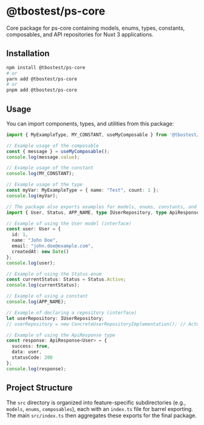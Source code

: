 # @tbostest/ps-core

Core package for ps-core containing models, enums, types, constants, composables, and API repositories for Nuxt 3 applications.

## Installation

```bash
npm install @tbostest/ps-core
# or
yarn add @tbostest/ps-core
# or
pnpm add @tbostest/ps-core
```

## Usage

You can import components, types, and utilities from this package:

```typescript
import { MyExampleType, MY_CONSTANT, useMyComposable } from '@tbostest/ps-core';

// Example usage of the composable
const { message } = useMyComposable();
console.log(message.value);

// Example usage of the constant
console.log(MY_CONSTANT);

// Example usage of the type
const myVar: MyExampleType = { name: "Test", count: 1 };
console.log(myVar);

// The package also exports examples for models, enums, constants, and repository interfaces:
import { User, Status, APP_NAME, type IUserRepository, type ApiResponse } from '@tbostest/ps-core';

// Example of using the User model (interface)
const user: User = {
  id: 1,
  name: "John Doe",
  email: "john.doe@example.com",
  createdAt: new Date()
};
console.log(user);

// Example of using the Status enum
const currentStatus: Status = Status.Active;
console.log(currentStatus);

// Example of using a constant
console.log(APP_NAME);

// Example of declaring a repository (interface)
let userRepository: IUserRepository; 
// userRepository = new ConcreteUserRepositoryImplementation(); // Actual implementation would be in the consuming app

// Example of using the ApiResponse type
const response: ApiResponse<User> = {
  success: true,
  data: user,
  statusCode: 200
};
console.log(response);
```

## Project Structure

The `src` directory is organized into feature-specific subdirectories (e.g., `models`, `enums`, `composables`), each with an `index.ts` file for barrel exporting. The main `src/index.ts` then aggregates these exports for the final package.
